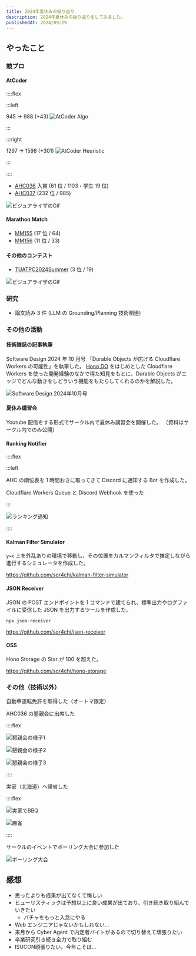 ```yaml
---
title: 2024年夏休みの振り返り
description: 2024年夏休みの振り返りをしてみました。
publishedAt: 2024/09/29
---
```


## やったこと

### 競プロ

#### AtCoder

::::flex

:::left

945 -> 988 (+43)
![AtCoder Algo](/assets/blogs/look-back-on-2024-summer-vacation/atcoder-algo.webp)

:::

:::right

1297 -> 1598 (+301)
![AtCoder Heuristic](/assets/blogs/look-back-on-2024-summer-vacation/atcoder-heu.webp)

:::

::::

- [AHC036](https://atcoder.jp/contests/ahc036) 入賞 (61 位 / 1103・学生 19 位)
- [AHC037](https://atcoder.jp/contests/ahc037) (232 位 / 985)

![ビジュアライザのGif](</assets/blogs/look-back-on-2024-summer-vacation/vis-ahc036.gif>)

#### Marathon Match

- [MM155](https://www.topcoder.com/challenges/4a89bbc5-1d56-41a0-a284-3e3ec5859b28) (17 位 / 64)
- [MM156](https://www.topcoder.com/challenges/240acb6f-5e29-4d52-9c3d-5ac139dcf3d3) (11 位 / 33)

#### その他のコンテスト

- [TUATPC2024Summer](https://mofecoder.com/contests/tuatpc2024summer_h/standings) (3 位 / 19)

![ビジュアライザのGif](<../../../public/assets/blogs/look-back-on-2024-summer-vacation/vis-tuatpc.gif>)

### 研究

- 論文読み 3 件 (LLM の Grounding/Planning 技術関連)

### その他の活動

#### 技術雑誌の記事執筆

Software Design 2024 年 10 月号 「Durable Objects が広げる Cloudflare Workers の可能性」を執筆した。
[Hono DO](https://github.com/sor4chi/hono-do) をはじめとした Cloudflare Workers を使った開発経験のなかで得た知見をもとに、Durable Objects がエッジでどんな動きをしどういう機能をもたらしてくれるのかを解説した。

![Software Design 2024年10月号](http://image.gihyo.co.jp/assets/images/cover/2024/642410.jpg)

#### 夏休み講習会

Youtube 配信をする形式でサークル内で夏休み講習会を開催した。
（資料はサークル内でのみ公開）

#### Ranking Notifier

::::flex

:::left

AHC の順位表を 1 時間おきに取ってきて Discord に通知する Bot を作成した。

Cloudflare Workers Queue と Discord Webhook を使った

:::

![ランキング通知](</assets/blogs/look-back-on-2024-summer-vacation/ranking-notifier.webp>)

::::

#### Kalman Filter Simulator

`y=x` 上を外乱ありの環境で移動し、その位置をカルマンフィルタで推定しながら進行するシミュレータを作成した。

<https://github.com/sor4chi/kalman-filter-simulator>

#### JSON Receiver

JSON の POST エンドポイントを 1 コマンドで建てられ、標準出力やログファイルに受信した JSON を出力するツールを作成した。

`npx json-receiver`

<https://github.com/sor4chi/json-receiver>

#### OSS

Hono Storage の Star が 100 を超えた。

<https://github.com/sor4chi/hono-storage>

### その他（技術以外）

自動車運転免許を取得した（オートマ限定）

AHC036 の懇親会に出席した

::::flex

![懇親会の様子1](/assets/blogs/look-back-on-2024-summer-vacation/konshinkai-1.webp)

![懇親会の様子2](/assets/blogs/look-back-on-2024-summer-vacation/konshinkai-2.webp)

![懇親会の様子3](/assets/blogs/look-back-on-2024-summer-vacation/konshinkai-3.webp)

::::

実家（北海道）へ帰省した

::::flex

![実家でBBQ](/assets/blogs/look-back-on-2024-summer-vacation/bbq.webp)

![麻雀](/assets/blogs/look-back-on-2024-summer-vacation/maj.webp)

::::

サークルのイベントでボーリング大会に参加した

![ボーリング大会](/assets/blogs/look-back-on-2024-summer-vacation/balling.webp)

## 感想

- 思ったよりも成果が出てなくて悔しい
- ヒューリスティックは予想以上に良い成果が出ており、引き続き取り組んでいきたい
  - バチャをもっと入念にやる
- Web エンジニアじゃないかもしれない...
- 来月から Cyber Agent で内定者バイトがあるので切り替えて頑張りたい
- 卒業研究引き続き全力で取り組む
- ISUCON頑張りたい。今年こそは...
